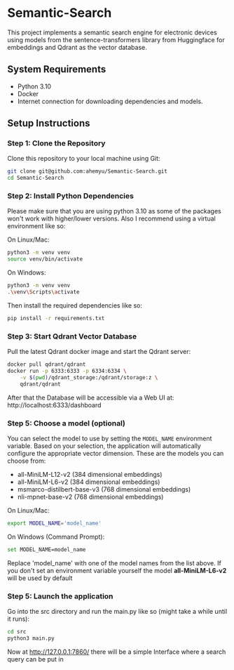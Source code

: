 # Semantic-Search

This project implements a semantic search engine for electronic devices using models from the sentence-transformers library from Huggingface for embeddings and Qdrant as the vector database. 

## System Requirements

- Python 3.10
- Docker
- Internet connection for downloading dependencies and models.

## Setup Instructions

### Step 1: Clone the Repository

Clone this repository to your local machine using Git:

```bash
git clone git@github.com:ahemyu/Semantic-Search.git
cd Semantic-Search
```
### Step 2: Install Python Dependencies

Please make sure that you are using python 3.10 as some of the packages won't work with higher/lower versions. 
Also I recommend using a virtual environment like so:

On Linux/Mac: 
```bash
python3 -m venv venv
source venv/bin/activate
```
On Windows: 
```bash
python3 -m venv venv
.\venv\Scripts\activate
```
Then install the required dependencies like so: 

```bash
pip install -r requirements.txt
```

### Step 3: Start Qdrant Vector Database

Pull the latest Qdrant docker image and start the Qdrant server:
```bash
docker pull qdrant/qdrant
docker run -p 6333:6333 -p 6334:6334 \
    -v $(pwd)/qdrant_storage:/qdrant/storage:z \
    qdrant/qdrant
```
After that the Database will be accessible via a Web UI at:  http://localhost:6333/dashboard

### Step 5: Choose a model (optional) 
You can select the model to use by setting the `MODEL_NAME` environment variable. Based on your selection, the application will automatically configure the appropriate vector dimension.
These are the models you can choose from: 

- all-MiniLM-L12-v2  (384 dimensional embeddings)
- all-MiniLM-L6-v2  (384 dimensional embeddings)
- msmarco-distilbert-base-v3  (768 dimensional embeddings)
- nli-mpnet-base-v2  (768 dimensional embeddings)

On Linux/Mac:
```bash
export MODEL_NAME='model_name'
```
On Windows (Command Prompt):
```bash
set MODEL_NAME=model_name
```
Replace 'model_name' with one of the model names from the list above. 
If you don't set an environment variable yourself the model **all-MiniLM-L6-v2** will be used by default

### Step 5: Launch the application
Go into the src directory and run the main.py like so (might take a while until it runs):  

```bash
cd src
python3 main.py
```

Now at http://127.0.0.1:7860/ there will be a simple Interface where a search query can be put in 

